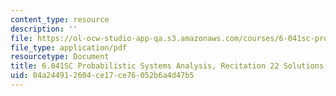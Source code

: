```yaml
---
content_type: resource
description: ''
file: https://ol-ocw-studio-app-qa.s3.amazonaws.com/courses/6-041sc-probabilistic-systems-analysis-and-applied-probability-fall-2013/04a244912604ce17ce76052b6a4d47b5_MIT6_041SCF13_rec22_sol.pdf
file_type: application/pdf
resourcetype: Document
title: 6.041SC Probabilistic Systems Analysis, Recitation 22 Solutions
uid: 04a24491-2604-ce17-ce76-052b6a4d47b5
---
```

